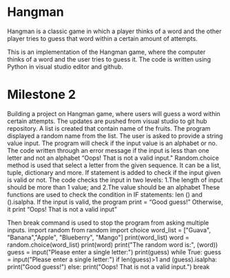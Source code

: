 # Hangman
Hangman is a classic game in which a player thinks of a word and the other player tries to guess that word within a certain amount of attempts. 

This is an implementation of the Hangman game, where the computer thinks of a word and the user tries to guess it. The code is written using Python in visual studio editor and github.
# Milestone 2
Building a project on Hangman game, where users will guess a word within certain attempts. The updates are pushed from visual studio to git hub repository.
A list is created that contain name of the fruits. The program displayed a random name from the list. 
The user is asked to provide a string value input. The program will check if the input value is an alphabet or no. The code written through an error message if the input is less than one letter and not an alphabet “Oops! That is not a valid input."
Random.choice method is used that select a letter from the given sequence. It can be a list, tuple, dictionary and more.
If statement is added to check if the input given is valid or not. The code checks the input in two levels: 
1.The length of input should be more than 1 value; and
2.The value should be an alphabet
These functions are used to check the condition in IF statements: len () and ().isalpha. 
If the input is valid, the program print = “Good guess!”
 Otherwise, it print “Oops! That is not a valid input”

Then break command is used to stop the program from asking multiple inputs. 
import random
from random import choice
word_list = ["Guava", "Banana","Apple", "Blueberry", "Mango"]
print(word_list)
word = random.choice(word_list)
print(word)
print("The random word is:", (word))
guess = input("Please enter a single letter:")
print(guess)
while True:
    guess = input("Please enter a single letter:")
    if len(guess)>1 and (guess).isalpha:
        print("Good guess!")
    else: 
        print("Oops! That is not a valid input.")
        break



